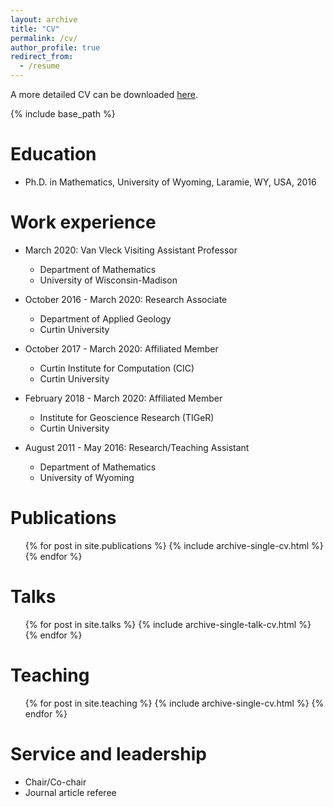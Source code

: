 ```yaml
---
layout: archive
title: "CV"
permalink: /cv/
author_profile: true
redirect_from:
  - /resume
---
```


A more detailed CV can be downloaded [here](https://quanlingdeng.github.io/files/CV_Quanling%20Deng.pdf).

<!---  B.S. in Mathematics and Applied Mathematics, Hebei University of Technology, Tianjin, China, 2011 --->

{% include base_path %}

Education
======
* Ph.D. in Mathematics, University of Wyoming, Laramie, WY, USA, 2016

Work experience
======
* March 2020: Van Vleck Visiting Assistant Professor
  * Department of Mathematics
  * University of Wisconsin-Madison

* October 2016 - March 2020: Research Associate
  * Department of Applied Geology
  * Curtin University
  
* October 2017 - March 2020: Affiliated Member
  * Curtin Institute for Computation (CIC)
  * Curtin University
  
* February 2018 - March 2020: Affiliated Member
  * Institute for Geoscience Research (TIGeR)
  * Curtin University
  
* August 2011 - May 2016: Research/Teaching Assistant
  * Department of Mathematics
  * University of Wyoming

    

Publications
======
  <ul>{% for post in site.publications %}
    {% include archive-single-cv.html %}
  {% endfor %}</ul>
  
Talks
======
  <ul>{% for post in site.talks %}
    {% include archive-single-talk-cv.html %}
  {% endfor %}</ul>
  
Teaching
======
  <ul>{% for post in site.teaching %}
    {% include archive-single-cv.html %}
  {% endfor %}</ul>
  
Service and leadership
======
* Chair/Co-chair
* Journal article referee 
